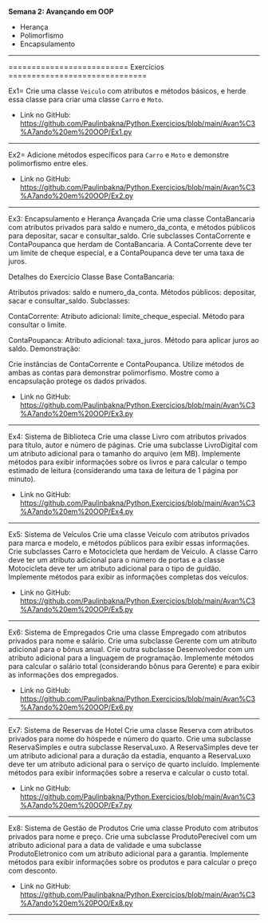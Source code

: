 **Semana 2: Avançando em OOP**

- Herança
- Polimorfismo
- Encapsulamento

---

========================== Exercícios ==============================

Ex1= Crie uma classe `Veiculo` com atributos e métodos básicos, e herde essa classe para criar uma classe `Carro` e `Moto`.

- Link no GitHub: https://github.com/Paulinbakna/Python.Exercicios/blob/main/Avan%C3%A7ando%20em%20OOP/Ex1.py

---

Ex2= Adicione métodos específicos para `Carro` e `Moto` e demonstre polimorfismo entre eles.

- Link no GitHub: https://github.com/Paulinbakna/Python.Exercicios/blob/main/Avan%C3%A7ando%20em%20OOP/Ex2.py

---

Ex3: Encapsulamento e Herança Avançada
Crie uma classe ContaBancaria com atributos privados para saldo e numero_da_conta, e métodos públicos para depositar, sacar e consultar_saldo. Crie subclasses ContaCorrente e ContaPoupanca que herdam de ContaBancaria. A ContaCorrente deve ter um limite de cheque especial, e a ContaPoupanca deve ter uma taxa de juros.

Detalhes do Exercício
Classe Base ContaBancaria:

Atributos privados: saldo e numero_da_conta.
Métodos públicos: depositar, sacar e consultar_saldo.
Subclasses:

ContaCorrente:
Atributo adicional: limite_cheque_especial.
Método para consultar o limite.

ContaPoupanca:
Atributo adicional: taxa_juros.
Método para aplicar juros ao saldo.
Demonstração:

Crie instâncias de ContaCorrente e ContaPoupanca.
Utilize métodos de ambas as contas para demonstrar polimorfismo.
Mostre como a encapsulação protege os dados privados.

- Link no GitHub: https://github.com/Paulinbakna/Python.Exercicios/blob/main/Avan%C3%A7ando%20em%20OOP/Ex3.py

---

Ex4: Sistema de Biblioteca
Crie uma classe Livro com atributos privados para título, autor e número de páginas. 
Crie uma subclasse LivroDigital com um atributo adicional para o tamanho do arquivo (em MB). Implemente métodos para exibir informações sobre os livros e para calcular o tempo estimado de leitura (considerando uma taxa de leitura de 1 página por minuto).

- Link no GitHub: https://github.com/Paulinbakna/Python.Exercicios/blob/main/Avan%C3%A7ando%20em%20OOP/Ex4.py

---

Ex5: Sistema de Veículos
Crie uma classe Veiculo com atributos privados para marca e modelo, e métodos públicos para exibir essas informações. 
Crie subclasses Carro e Motocicleta que herdam de Veiculo. 
A classe Carro deve ter um atributo adicional para o número de portas e a classe Motocicleta deve ter um atributo adicional para o tipo de guidão. 
Implemente métodos para exibir as informações completas dos veículos.

- Link no GitHub: https://github.com/Paulinbakna/Python.Exercicios/blob/main/Avan%C3%A7ando%20em%20OOP/Ex5.py

---

Ex6: Sistema de Empregados
Crie uma classe Empregado com atributos privados para nome e salário. 
Crie uma subclasse Gerente com um atributo adicional para o bônus anual. 
Crie outra subclasse Desenvolvedor com um atributo adicional para a linguagem de programação. 
Implemente métodos para calcular o salário total (considerando bônus para Gerente) e para exibir as informações dos empregados.

- Link no GitHub: https://github.com/Paulinbakna/Python.Exercicios/blob/main/Avan%C3%A7ando%20em%20OOP/Ex6.py

---

Ex7: Sistema de Reservas de Hotel
Crie uma classe Reserva com atributos privados para nome do hóspede e número do quarto. 
Crie uma subclasse ReservaSimples e outra subclasse ReservaLuxo. 
A ReservaSimples deve ter um atributo adicional para a duração da estadia, enquanto a ReservaLuxo deve ter um atributo adicional para o serviço de quarto incluído. Implemente métodos para exibir informações sobre a reserva e calcular o custo total.

- Link no GitHub: https://github.com/Paulinbakna/Python.Exercicios/blob/main/Avan%C3%A7ando%20em%20OOP/Ex7.py

---

Ex8: Sistema de Gestão de Produtos
Crie uma classe Produto com atributos privados para nome e preço. 
Crie uma subclasse ProdutoPerecivel com um atributo adicional para a data de validade e uma subclasse ProdutoEletronico com um atributo adicional para a garantia. 
Implemente métodos para exibir informações sobre os produtos e para calcular o preço com desconto.

- Link no GitHub: https://github.com/Paulinbakna/Python.Exercicios/blob/main/Avan%C3%A7ando%20em%20POO/Ex8.py

---
 